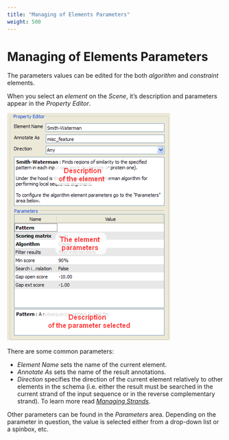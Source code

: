 ```yaml
---
title: "Managing of Elements Parameters"
weight: 500
---
```



# Managing of Elements Parameters

The parameters values can be edited for the both _algorithm_ and _constraint_ elements.

When you select an _element_ on the _Scene_, it’s description and parameters appear in the _Property Editor_.


![](/images/65930633/65930634.png)

There are some common parameters:

*   _Element Name_ sets the name of the current element.
*   _Annotate As_ sets the name of the result annotations.
*   _Direction_ specifies the direction of the current element relatively to other elements in the schema (i.e. either the result must be searched in the current strand of the input sequence or in the reverse complementary strand). To learn more read [_Managing Strands_](managing-strands.md).

Other parameters can be found in the _Parameters_ area. Depending on the parameter in question, the value is selected either from a drop-down list or a spinbox, etc.
